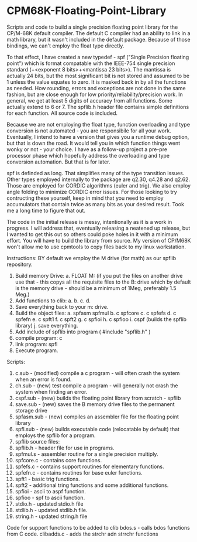 # CPM68K-Floating-Point-Library
Scripts and code to build a single precision floating point library for the CP/M-68K default compiler.
The default C compiler had an ability to link in a math library, but it wasn't included in the default package.
Because of those bindings, we can't employ the float type directly.

To that effect, I have created a new typedef - spf ("Single Precision floating point") which is format compatable with the IEEE-754 single precision standard (<sign bit>+<exponent 8 bits>+<mantissa 23 bits>). The mantissa is actually 24 bits, but the most significant bit is not stored and assumed to be 1 unless the value equates to zero. It is masked back in by all the functions as needed. How rounding, errors and exceptions are not done in the same fashion, but are close enough for low priority/reliability/precision work.  In general, we get at least 5 digits of accuracy from all functions.  Some actually extend to 6 or 7.  The spflib.h header file contains simple definitions for each function.  All source code is included.

Because we are not employing the float type, function overloading and type conversion is not automated - you are responsibile for all your work.  Eventually, I intend to have a version that gives you a runtime debug option, but that is down the road.  It would tell you in which function things went wonky or not - your choice.  I have as a follow-up project a pre-pre processor phase which hopefully address the overloading and type conversion automation.  But that is for later.

spf is definded as long.  That simplifies many of the type transition issues.  Other types employed internally to the package are q2.30, q4.28 and q2.62.  Those are employed for CORDIC algorithms (euler and trig).  We also employ angle folding to minimize CORDIC error issues.  For those looking to try contructing these yourself, keep in mind that you need to employ accumulators that contain twice as many bits as your desired result.  Took me a long time to figure that out.

The code in the initial release is messy, intentionally as it is a work in progress.  I will address that, eventually releasing a neatened up release, but I wanted to get this out so others could poke holes in it with a minimum effort. You will have to build the library from source.  My version of CP/M68K won't allow me to use cpmtools to copy files back to my linux workstation.

Instructions:  BY default we employ the M drive (for math) as our spflib repository.
1. Build memory Drive:
   a. FLOAT M:  (if you put the files on another drive use that - this copys all the requisite files to the B:         drive which by default is the memory drive - should be a minimum of 1Meg, preferably 1.5 Meg.)
2. Add functions to clib:
   a.
   b.
   c.
   d. 
4. Save everything back to your m: drive.
5. Build the object files:
   a. spfasm spfmul
   b. c spfcore
   c. c spfefs
   d. c spfefn
   e. c spft1
   f. c spft2
   g. c spfioi
   h. c spfioo
   i. cspf (builds the spflib library)
   j. save everything.
7. Add include of spflib into program (  #include "spflib.h"  )
8. compile program:  c <program name>
9. link program: spfl <program name>
10. Execute program.


Scripts:
1. c.sub - (modified) compile a c program - will often crash the system when an error is found.
2. ch.sub - (new) test compile a program - will generally not crash the system when finding an error.
3. cspf.sub - (new) builds the floating point library from scratch - spflib
4. save.sub - (new) saves the B memory drive files to the permanent storage drive
5. spfasm.sub - (new) compiles an assembler file for the floating point library
6. spfl.sub - (new) builds executable code (relocatable by default) that employs
           the spflib for a program.
7.  spflib source files:
8.  spflib.h - header file for use in programs.
9.  spfmul.s - assembler routine for a single precision multiply.
10. spfcore.c - contains core functions.
11. spfefs.c - contains support routines for elementary functions.
12. spfefn.c - contains routines for base euler functions.
13. spft1 - basic trig functions.
14. spft2 - additional tring functions and some additional functions.
15. spfioi - ascii to aspf function.
16. spfioo - spf to ascii function.
17. stdio.h - updated stdio.h file
18. stdlib.h - updated stdlib.h file.
19. string.h - updated string.h file



Code for support functions to be added to clib
   bdos.s - calls bdos functions from C code.
   clibadds.c - adds the strchr adn strrchr functions
